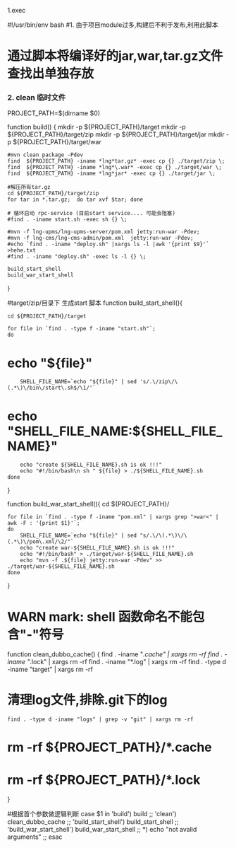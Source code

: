 1.exec 





#!/usr/bin/env bash
#1. 由于项目module过多,构建后不利于发布,利用此脚本
#   通过脚本将编译好的jar,war,tar.gz文件查找出单独存放
### 2. clean 临时文件

PROJECT_PATH=$(dirname $0)


function build()
{
    mkdir -p ${PROJECT_PATH}/target
    mkdir -p ${PROJECT_PATH}/target/zip
    mkdir -p ${PROJECT_PATH}/target/jar
    mkdir -p ${PROJECT_PATH}/target/war

    #mvn clean package -Pdev
    find  ${PROJECT_PATH} -iname *lng*tar.gz* -exec cp {} ./target/zip \;
    find  ${PROJECT_PATH} -iname *lng*\.war* -exec cp {} ./target/war \;
    find  ${PROJECT_PATH} -iname *lng*jar* -exec cp {} ./target/jar \;

    #解压所有tar.gz
    cd ${PROJECT_PATH}/target/zip
    for tar in *.tar.gz;  do tar xvf $tar; done

    # 循环启动 rpc-service (目前start service.... 可能会阻塞)
    #find . -iname start.sh -exec sh {} \;

    #mvn -f lng-upms/lng-upms-server/pom.xml jetty:run-war -Pdev;
    #mvn -f lng-cms/lng-cms-admin/pom.xml  jetty:run-war -Pdev;
    #echo `find . -iname "deploy.sh" |xargs ls -l |awk '{print $9}'` >hehe.txt
    #find . -iname "deploy.sh" -exec ls -l {} \;

    build_start_shell
    build_war_start_shell
}

#target/zip/目录下 生成start 脚本
function build_start_shell(){

    cd ${PROJECT_PATH}/target

    for file in `find . -type f -iname "start.sh"`;
    do
#        echo "${file}"
        SHELL_FILE_NAME=`echo "${file}" | sed 's/.\/zip\/\(.*\)\/bin\/start\.sh$/\1/'`
#        echo "SHELL_FILE_NAME:${SHELL_FILE_NAME}"
        echo "create ${SHELL_FILE_NAME}.sh is ok !!!"
        echo "#!/bin/bash\n sh " ${file} > ./${SHELL_FILE_NAME}.sh
    done

}

function build_war_start_shell(){
    cd ${PROJECT_PATH}/

    for file in `find . -type f -iname "pom.xml" | xargs grep ">war<" | awk -F : '{print $1}'`;
    do
        SHELL_FILE_NAME=`echo "${file}" | sed "s/.\/\(.*\)\/\(.*\)\/pom\.xml/\2/"`
        echo "create war-${SHELL_FILE_NAME}.sh is ok !!!"
        echo "#!/bin/bash" > ./target/war-${SHELL_FILE_NAME}.sh
        echo "mvn -f .${file} jetty:run-war -Pdev" >> ./target/war-${SHELL_FILE_NAME}.sh
    done

}

# WARN mark: shell 函数命名不能包含"-"符号

function clean_dubbo_cache()
{
    find . -iname "*.cache" | xargs rm -rf
    find . -iname "*.lock" | xargs rm -rf
    find . -iname "*.log" | xargs rm -rf
    find . -type d -iname "target" | xargs rm -rf
#   清理log文件,排除.git下的log
    find . -type d -iname "logs" | grep -v "git" | xargs rm -rf

#    rm -rf ${PROJECT_PATH}/*.cache
#    rm -rf ${PROJECT_PATH}/*.lock
}

#根据首个参数做逻辑判断
case $1 in
         'build')
           build
         ;;
         'clean')
           clean_dubbo_cache
         ;;
         'build_start_shell')
           build_start_shell
         ;;
         'build_war_start_shell')
           build_war_start_shell
         ;;
         *)
           echo "not avalid arguments"
         ;;
esac
